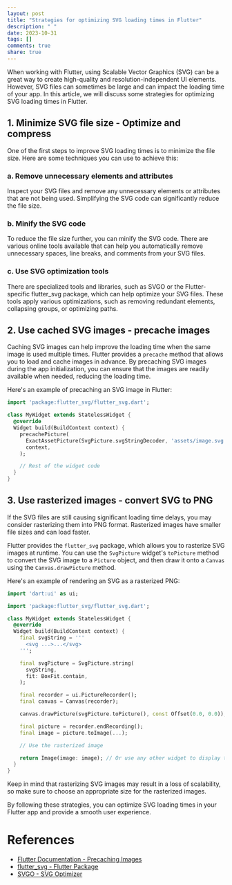 ```yaml
---
layout: post
title: "Strategies for optimizing SVG loading times in Flutter"
description: " "
date: 2023-10-31
tags: []
comments: true
share: true
---
```


When working with Flutter, using Scalable Vector Graphics (SVG) can be a great way to create high-quality and resolution-independent UI elements. However, SVG files can sometimes be large and can impact the loading time of your app. In this article, we will discuss some strategies for optimizing SVG loading times in Flutter.

## 1. Minimize SVG file size - Optimize and compress

One of the first steps to improve SVG loading times is to minimize the file size. Here are some techniques you can use to achieve this:

### a. Remove unnecessary elements and attributes

Inspect your SVG files and remove any unnecessary elements or attributes that are not being used. Simplifying the SVG code can significantly reduce the file size.

### b. Minify the SVG code

To reduce the file size further, you can minify the SVG code. There are various online tools available that can help you automatically remove unnecessary spaces, line breaks, and comments from your SVG files.

### c. Use SVG optimization tools

There are specialized tools and libraries, such as SVGO or the Flutter-specific flutter_svg package, which can help optimize your SVG files. These tools apply various optimizations, such as removing redundant elements, collapsing groups, or optimizing paths.

## 2. Use cached SVG images - precache images

Caching SVG images can help improve the loading time when the same image is used multiple times. Flutter provides a `precache` method that allows you to load and cache images in advance. By precaching SVG images during the app initialization, you can ensure that the images are readily available when needed, reducing the loading time.

Here's an example of precaching an SVG image in Flutter:

```dart
import 'package:flutter_svg/flutter_svg.dart';

class MyWidget extends StatelessWidget {
  @override
  Widget build(BuildContext context) {
    precachePicture(
      ExactAssetPicture(SvgPicture.svgStringDecoder, 'assets/image.svg'),
      context,
    );

    // Rest of the widget code
  }
}
```

## 3. Use rasterized images - convert SVG to PNG

If the SVG files are still causing significant loading time delays, you may consider rasterizing them into PNG format. Rasterized images have smaller file sizes and can load faster.

Flutter provides the `flutter_svg` package, which allows you to rasterize SVG images at runtime. You can use the `SvgPicture` widget's `toPicture` method to convert the SVG image to a `Picture` object, and then draw it onto a `Canvas` using the `Canvas.drawPicture` method.

Here's an example of rendering an SVG as a rasterized PNG:

```dart
import 'dart:ui' as ui;

import 'package:flutter_svg/flutter_svg.dart';

class MyWidget extends StatelessWidget {
  @override
  Widget build(BuildContext context) {
    final svgString = '''
      <svg ...>...</svg>
    ''';

    final svgPicture = SvgPicture.string(
      svgString,
      fit: BoxFit.contain,
    );

    final recorder = ui.PictureRecorder();
    final canvas = Canvas(recorder);

    canvas.drawPicture(svgPicture.toPicture(), const Offset(0.0, 0.0));

    final picture = recorder.endRecording();
    final image = picture.toImage(...);

    // Use the rasterized image

    return Image(image: image); // Or use any other widget to display the image
  }
}
```

Keep in mind that rasterizing SVG images may result in a loss of scalability, so make sure to choose an appropriate size for the rasterized images.

By following these strategies, you can optimize SVG loading times in your Flutter app and provide a smooth user experience.

# References
- [Flutter Documentation - Precaching Images](https://api.flutter.dev/flutter/painting/precacheImage.html)
- [flutter_svg - Flutter Package](https://pub.dev/packages/flutter_svg)
- [SVGO - SVG Optimizer](https://github.com/svg/svgo)